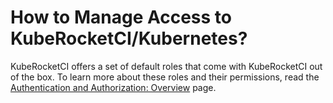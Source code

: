 # How to Manage Access to KubeRocketCI/Kubernetes?

<head>
  <link rel="canonical" href="https://docs.kuberocketci.io/faq/how-to/devops/manage-access-kuberocketci-kubernetes" />
</head>

KubeRocketCI offers a set of default roles that come with KubeRocketCI out of the box. To learn more about these roles and their permissions, read the [Authentication and Authorization: Overview](/docs/operator-guide/auth/platform-auth-model#roles) page.
